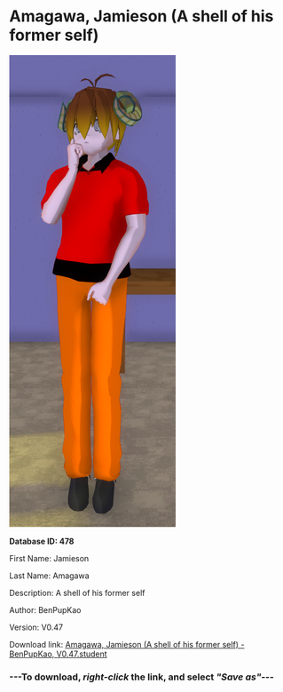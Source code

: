 # Amagawa, Jamieson (A shell of his former self)

<img src="https://raw.githubusercontent.com/Arbiter1223/Daigaku-Gurashi-Custom-Students/master/Students/Files/Amagawa%2C%20Jamieson%20(A%20shell%20of%20his%20former%20self).png" title="Amagawa, Jamieson (A shell of his former self) - BenPupKao, V0.47">

**Database ID: 478**

First Name: Jamieson

Last Name: Amagawa

Description: A shell of his former self

Author: BenPupKao

Version: V0.47

Download link: <a href="https://raw.githubusercontent.com/Arbiter1223/Daigaku-Gurashi-Custom-Students/master/Students/Files/Amagawa%2C%20Jamieson%20(A%20shell%20of%20his%20former%20self)%20-%20BenPupKao%2C%20V0.47.student">Amagawa, Jamieson (A shell of his former self) - BenPupKao, V0.47.student</a>

### ---**To download, _right-click_ the link, and select _"Save as"_**---
